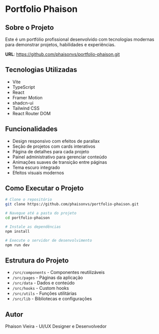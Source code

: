 # Portfolio Phaison

## Sobre o Projeto

Este é um portfólio profissional desenvolvido com tecnologias modernas para demonstrar projetos, habilidades e experiências.

**URL**: https://github.com/phaisonvs/portfolio-phaison.git

## Tecnologias Utilizadas

- Vite
- TypeScript
- React
- Framer Motion
- shadcn-ui
- Tailwind CSS
- React Router DOM

## Funcionalidades

- Design responsivo com efeitos de parallax
- Seção de projetos com cards interativos
- Página de detalhes para cada projeto
- Painel administrativo para gerenciar conteúdo
- Animações suaves de transição entre páginas
- Tema escuro integrado
- Efeitos visuais modernos

## Como Executar o Projeto

```sh
# Clone o repositório
git clone https://github.com/phaisonvs/portfolio-phaison.git

# Navegue até a pasta do projeto
cd portfolio-phaison

# Instale as dependências
npm install

# Execute o servidor de desenvolvimento
npm run dev
```

## Estrutura do Projeto

- `/src/components` - Componentes reutilizáveis
- `/src/pages` - Páginas da aplicação
- `/src/data` - Dados e conteúdo
- `/src/hooks` - Custom hooks
- `/src/utils` - Funções utilitárias
- `/src/lib` - Bibliotecas e configurações

## Autor

Phaison Vieira - UI/UX Designer e Desenvolvedor
